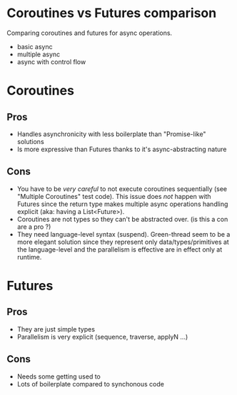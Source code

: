 # Coroutines vs Futures comparison

Comparing coroutines and futures for async operations.
- basic async
- multiple async
- async with control flow

# Coroutines
## Pros
- Handles asynchronicity with less boilerplate than "Promise-like" solutions
- Is more expressive than Futures thanks to it's async-abstracting nature

## Cons
- You have to be *very careful* to not execute coroutines sequentially (see "Multiple Coroutines" test code). 
This issue does *not* happen with Futures since the return type makes multiple async operations 
handling explicit (aka: having a List<Future<T>>).
- Coroutines are not types so they can't be abstracted over. (is this a con are a pro ?)
- They need language-level syntax (suspend). Green-thread seem to be a more elegant solution since they represent only 
data/types/primitives at the language-level and the parallelism is effective are in effect only at runtime. 

# Futures
## Pros
- They are just simple types
- Parallelism is very explicit (sequence, traverse, applyN ...)

## Cons
- Needs some getting used to
- Lots of boilerplate compared to synchonous code